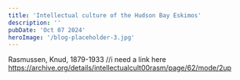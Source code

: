 ```yaml
---
title: 'Intellectual culture of the Hudson Bay Eskimos'
description: ''
pubDate: 'Oct 07 2024'
heroImage: '/blog-placeholder-3.jpg'
---
```


Rasmussen, Knud, 1879-1933
//i need a link here
https://archive.org/details/intellectualcult00rasm/page/62/mode/2up